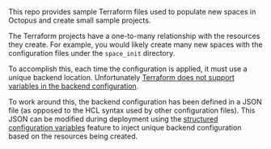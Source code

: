 This repo provides sample Terraform files used to populate new spaces in Octopus and create
small sample projects.

The Terraform projects have a one-to-many relationship with the resources they create. For example,
you would likely create many new spaces with the configuration files under the `space_init`
directory.

To accomplish this, each time the configuration is applied, it must use a unique backend location.
Unfortunately [Terraform does not support variables in the backend configuration](https://github.com/hashicorp/terraform/issues/13022).

To work around this, the backend configuration has been defined in a JSON file (as opposed to the HCL
syntax used by other configuration files). This JSON can be modified during deployment using the
[structured configuration variables](https://octopus.com/docs/projects/steps/configuration-features/structured-configuration-variables-feature)
feature to inject unique backend configuration based on the resources being created.